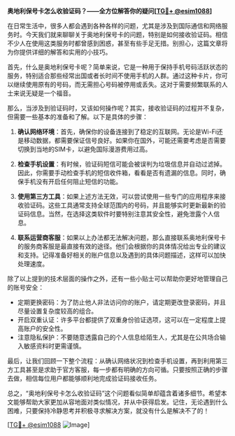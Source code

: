 **奥地利保号卡怎么收验证码？——全方位解答你的疑问[[TG💪+ @esim1088](https://t.me/s/esim1088)]**

在日常生活中，很多人都会遇到各种各样的问题，尤其是涉及到国际通信和网络服务时。今天我们就来聊聊关于奥地利保号卡的问题，特别是如何接收验证码。相信不少人在使用这类服务时都曾感到困惑，甚至有些手足无措。别担心，这篇文章将为你提供详细的解答和实用的小技巧。

首先，什么是奥地利保号卡呢？简单来说，它是一种用于保持手机号码活跃状态的服务，特别适合那些经常出国或者长时间不使用手机的人群。通过这种卡片，你可以继续使用原有的号码，而无需担心号码被停用或丢失。这对于需要频繁联系的人士来说无疑是一个福音。

那么，当涉及到验证码时，又该如何操作呢？其实，接收验证码的过程并不复杂，但需要一些基本的准备和了解。以下是具体的步骤：

1. **确认网络环境**：首先，确保你的设备连接到了稳定的互联网。无论是Wi-Fi还是移动数据，都需要保证信号良好。如果你在国外，可能还需要考虑是否需要切换到当地的SIM卡，以避免国际漫游费用过高。

2. **检查手机设置**：有时候，验证码短信可能会被误判为垃圾信息并自动过滤掉。因此，你需要手动检查手机的短信收件箱，看看是否有遗漏的信息。同时，确保手机没有开启任何阻止短信的功能。

3. **使用第三方工具**：如果上述方法无效，可以尝试使用一些专门的应用程序来接收验证码。这些工具通常支持全球范围内的号码，并且能够实时更新最新的验证码信息。当然，在选择这类软件时要特别注意其安全性，避免泄露个人信息。

4. **联系运营商客服**：如果以上办法都无法解决问题，那么直接联系奥地利保号卡的服务商客服是最直接有效的途径。他们会根据你的具体情况给出专业的建议和支持。记得准备好相关的账户信息以及遇到的具体问题描述，这样可以加快处理速度。

除了以上提到的技术层面的操作之外，还有一些小贴士可以帮助你更好地管理自己的账号安全：

- 定期更换密码：为了防止他人非法访问你的账户，请定期更改登录密码，并且尽量设置复杂度较高的组合。
- 开启双重认证：许多平台都提供了双重身份验证选项，这可以在一定程度上提高账户的安全性。
- 注意隐私保护：不要随意透露自己的个人信息给陌生人，尤其是在公共场合输入敏感资料时更需谨慎。

最后，让我们回顾一下整个流程：从确认网络状况到检查手机设置，再到利用第三方工具甚至是求助于官方客服，每一步都有明确的方向可循。只要按照正确的步骤去做，相信每位用户都能够顺利地完成验证码接收任务。

总之，“奥地利保号卡怎么收验证码”这个问题看似简单却蕴含着诸多细节。希望本文能够帮助大家更加从容地面对类似情况，并从中获得启发。记住，无论遇到什么困难，只要保持冷静思考并积极寻求解决方案，就没有什么是解决不了的！

[[TG💪+ @esim1088](https://t.me/s/esim1088) ![Image](https://i.postimg.cc/4NQfJmqS/Snipaste-2025-05-13-00-14-12.png)]